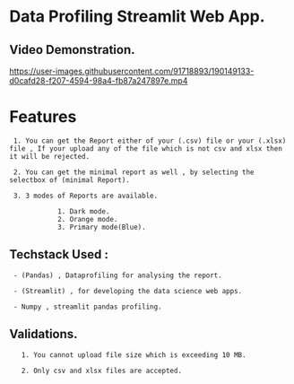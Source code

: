 # Data Profiling Streamlit Web App.

   ## Video Demonstration.

https://user-images.githubusercontent.com/91718893/190149133-d0cafd28-f207-4594-98a4-fb87a247897e.mp4


# Features

     1. You can get the Report either of your (.csv) file or your (.xlsx) file , If your upload any of the file which is not csv and xlsx then it will be rejected.

     2. You can get the minimal report as well , by selecting the selectbox of (minimal Report).

     3. 3 modes of Reports are available.
                
                1. Dark mode.
                2. Orange mode.
                3. Primary mode(Blue).
                
 ## Techstack Used :
 
     - (Pandas) , Dataprofiling for analysing the report.
     
     - (Streamlit) , for developing the data science web apps.
     
     - Numpy , streamlit pandas profiling.
     
 ## Validations.
 
       1. You cannot upload file size which is exceeding 10 MB.
       
       2. Only csv and xlsx files are accepted.
     

